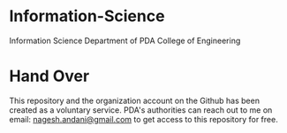# Information-Science
 Information Science Department of PDA College of Engineering 

# Hand Over
This repository and the organization account on the Github has been created as a voluntary service.
PDA's authorities can reach out to me on email: nagesh.andani@gmail.com to get access to this repository for free.
